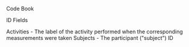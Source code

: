 Code Book

ID Fields

Activities - The label of the activity performed when the corresponding measurements were taken
Subjects - The participant ("subject") ID
